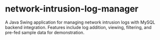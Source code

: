 # network-intrusion-log-manager
A Java Swing application for managing network intrusion logs with MySQL backend integration. Features include log addition, viewing, filtering, and pre-fed sample data for demonstration.
